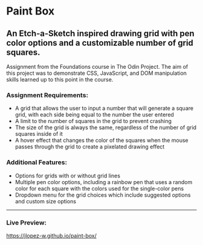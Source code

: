# Paint Box

## An Etch-a-Sketch inspired drawing grid with pen color options and a customizable number of grid squares.

Assignment from the Foundations course in The Odin Project.
The aim of this project was to demonstrate CSS, JavaScript, and DOM manipulation skills learned up to this point in the course.

### Assignment Requirements:

- A grid that allows the user to input a number that will generate a square grid, with each side being equal to the number the user entered
- A limit to the number of squares in the grid to prevent crashing
- The size of the grid is always the same, regardless of the number of grid squares inside of it
- A hover effect that changes the color of the squares when the mouse passes through the grid to create a pixelated drawing effect

### Additional Features: 
    
- Options for grids with or without grid lines
- Multiple pen color options, including a rainbow pen that uses a random color for each square with the colors used for the single-color pens
- Dropdown menu for the grid choices which include suggested options and custom size options

***

### Live Preview: 
https://jlopez-w.github.io/paint-box/
